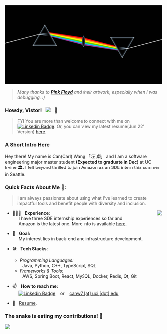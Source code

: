 <!--
**Carlwasinfected/Carlwasinfected** is a ✨ _special_ ✨ repository because its `README.md` (this file) appears on your GitHub profile.

Here are some ideas to get you started:

- 🔭 I’m currently working on ...
- 🌱 I’m currently learning ...
- 👯 I’m looking to collaborate on ...
- 🤔 I’m looking for help with ...
- 💬 Ask me about ...
- 📫 How to reach me: ...
- 😄 Pronouns: ...
- ⚡ Fun fact: ...
-->

<!-- ![](https://raw.githubusercontent.com/Carlwasinfected/Carlwasinfected/master/imgs/pinkfloyd1.jpg) -->
![](https://raw.githubusercontent.com/Carlwasinfected/Carlwasinfected/master/imgs/pinkfloyd2.jpg)
> *Many thanks to **[Pink Floyd](https://www.pinkfloyd.com)** and their artwork, especially when I was debugging. :)*


### Howdy, Vistor! &nbsp;&nbsp;![](https://visitor-badge.glitch.me/badge?page_id=yx-hh/yx-hh&style=flat-square&color=0088cc)&nbsp;&nbsp; 👋
> FYI You are more than welcome to connect with me on [![Linkedin Badge](https://img.shields.io/badge/-LinkedIn-0e76a8?style=flat-square&logo=Linkedin&logoColor=white)](https://www.linkedin.com/in/canwang99/). 
Or, you can view my latest resume(Jun 22' Version) [here](https://drive.google.com/file/d/1GGB4e8uRRk-ChYi4KCc50zN-7lMsJRXV/view?usp=sharing). 
  
### A Short Intro Here
Hey there! My name is Can(Carl) Wang 「*汪 粲*」 and I am a software engineering major master student **(Expected to graduate in Dec)** at UC Irvine 🏛. 
I felt beyond thrilled to join Amazon as an SDE intern this summer in Seattle. 


###  Quick Facts About Me 🧐:
> I am always passionate about using what I've learned to create impactful tools and benefit people with diversity and inclusion.

<div>
<img align="right" height="160em" src="https://github-readme-stats.vercel.app/api?username=Carlwasinfected&show_icons=true&include_all_commits=true&count_private=true&theme=cobalt&layout=compact" />
</div>

- 👨🏻‍💻 &nbsp; **Experience**: <br> &nbsp;&nbsp;&nbsp;&nbsp; I have three SDE internship experiences so far and  <br> &nbsp;&nbsp;&nbsp;&nbsp; Amazon is the latest 
    one. More info is available [here](https://www.linkedin.com/in/canwang99/).
- 🚀 &nbsp; **Goal:** <br> &nbsp;&nbsp;&nbsp;&nbsp; My interest lies in back-end and infrastructure development.

- 🛠 &nbsp; **Tech Stacks**: 
  * *Programming Languages:* <br> &nbsp; Java, Python, C++, TypeScript, SQL
  * *Frameworks & Tools:* <br> &nbsp; AWS, Spring Boot, React, MySQL, Docker, Redis, Qt, Git

- 📫 &nbsp; **How to reach me:** <br> &nbsp;&nbsp;&nbsp;&nbsp;  [![Linkedin Badge](https://img.shields.io/badge/-LinkedIn-0e76a8?style=flat-square&logo=Linkedin&logoColor=white)](https://www.linkedin.com/in/canwang99/) &nbsp;&nbsp; or &nbsp;&nbsp; <ins>canw7 [at] uci [dot] edu</ins>
- 📝 &nbsp; [Resume](https://drive.google.com/file/d/1GGB4e8uRRk-ChYi4KCc50zN-7lMsJRXV/view?usp=sharing).

<!-- <div>
<img align="right" height="160em"  src="https://github-readme-stats.vercel.app/api/top-langs/?username=Carlwasinfected&exclude_repo=KNN-Image-Classification&show_icons=true&hide_border=true&layout=compact&langs_count=8"/>
</div> -->


### The snake is eating my contributions! 🐍
<div align="left"><img src="https://github.com/Carlwasinfected/Carlwasinfected/blob/output/github-contribution-grid-snake.svg" ></div>

<!-- <div>
<img align="right" height="160em"  src="https://github-readme-stats.vercel.app/api/top-langs/?username=Carlwasinfected&exclude_repo=KNN-Image-Classification&show_icons=true&hide_border=true&layout=compact&langs_count=8"/>
</div>	
<br/>
 -->
<!-- <div align="center">
    <img src="https://activity-graph.herokuapp.com/graph?username=Carlwasinfected&theme=minimal" />
</div> -->

